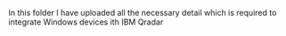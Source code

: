 In this folder I have uploaded all the necessary detail which is required to integrate Windows devices ith IBM Qradar
